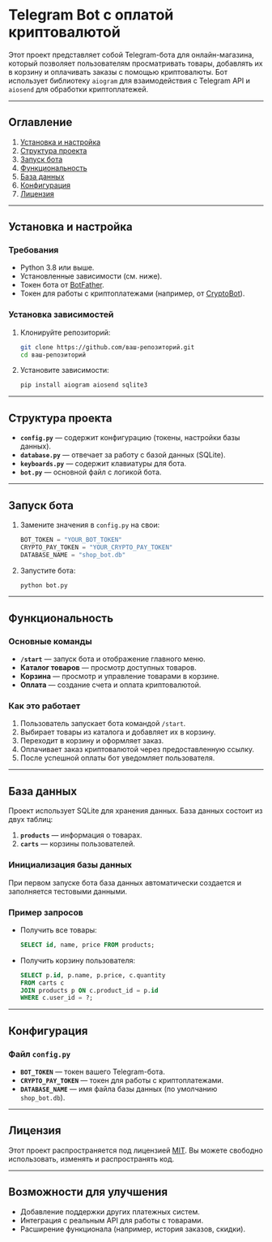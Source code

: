 # Telegram Bot с оплатой криптовалютой

Этот проект представляет собой Telegram-бота для онлайн-магазина, который позволяет пользователям просматривать товары, добавлять их в корзину и оплачивать заказы с помощью криптовалюты. Бот использует библиотеку `aiogram` для взаимодействия с Telegram API и `aiosend` для обработки криптоплатежей.

---

## Оглавление
1. [Установка и настройка](#установка-и-настройка)
2. [Структура проекта](#структура-проекта)
3. [Запуск бота](#запуск-бота)
4. [Функциональность](#функциональность)
5. [База данных](#база-данных)
6. [Конфигурация](#конфигурация)
7. [Лицензия](#лицензия)

---

## Установка и настройка

### Требования
- Python 3.8 или выше.
- Установленные зависимости (см. ниже).
- Токен бота от [BotFather](https://core.telegram.org/bots#botfather).
- Токен для работы с криптоплатежами (например, от [CryptoBot](https://t.me/CryptoBot)).

### Установка зависимостей
1. Клонируйте репозиторий:
   ```bash
   git clone https://github.com/ваш-репозиторий.git
   cd ваш-репозиторий
   ```
2. Установите зависимости:
   ```bash
   pip install aiogram aiosend sqlite3
   ```

---

## Структура проекта

- **`config.py`** — содержит конфигурацию (токены, настройки базы данных).
- **`database.py`** — отвечает за работу с базой данных (SQLite).
- **`keyboards.py`** — содержит клавиатуры для бота.
- **`bot.py`** — основной файл с логикой бота.

---

## Запуск бота

1. Замените значения в `config.py` на свои:
   ```python
   BOT_TOKEN = "YOUR_BOT_TOKEN"
   CRYPTO_PAY_TOKEN = "YOUR_CRYPTO_PAY_TOKEN"
   DATABASE_NAME = "shop_bot.db"
   ```

2. Запустите бота:
   ```bash
   python bot.py
   ```

---

## Функциональность

### Основные команды
- **`/start`** — запуск бота и отображение главного меню.
- **Каталог товаров** — просмотр доступных товаров.
- **Корзина** — просмотр и управление товарами в корзине.
- **Оплата** — создание счета и оплата криптовалютой.

### Как это работает
1. Пользователь запускает бота командой `/start`.
2. Выбирает товары из каталога и добавляет их в корзину.
3. Переходит в корзину и оформляет заказ.
4. Оплачивает заказ криптовалютой через предоставленную ссылку.
5. После успешной оплаты бот уведомляет пользователя.

---

## База данных

Проект использует SQLite для хранения данных. База данных состоит из двух таблиц:
1. **`products`** — информация о товарах.
2. **`carts`** — корзины пользователей.

### Инициализация базы данных
При первом запуске бота база данных автоматически создается и заполняется тестовыми данными.

### Пример запросов
- Получить все товары:
  ```sql
  SELECT id, name, price FROM products;
  ```
- Получить корзину пользователя:
  ```sql
  SELECT p.id, p.name, p.price, c.quantity
  FROM carts c
  JOIN products p ON c.product_id = p.id
  WHERE c.user_id = ?;
  ```

---

## Конфигурация

### Файл `config.py`
- **`BOT_TOKEN`** — токен вашего Telegram-бота.
- **`CRYPTO_PAY_TOKEN`** — токен для работы с криптоплатежами.
- **`DATABASE_NAME`** — имя файла базы данных (по умолчанию `shop_bot.db`).

---

## Лицензия

Этот проект распространяется под лицензией [MIT](https://choosealicense.com/licenses/mit/). Вы можете свободно использовать, изменять и распространять код.

---

## Возможности для улучшения
- Добавление поддержки других платежных систем.
- Интеграция с реальным API для работы с товарами.
- Расширение функционала (например, история заказов, скидки).